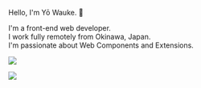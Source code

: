 Hello, I'm Yō Wauke. 👋

I'm a front-end web developer.  
I work fully remotely from Okinawa, Japan.  
I'm passionate about Web Components and Extensions.  

![](https://github-readme-stats.vercel.app/api/top-langs?username=piayo&show_icons=true&locale=en&layout=compact)

![](https://skillicons.dev/icons?i=vscode,webpack,html,css,js,ts,jquery,lit,sass,vite,vitest,supabase,wordpress,php,nodejs,npm,figma,github,gitlab,ps,ai,xd)

<!--
**piayo/piayo** is a ✨ _special_ ✨ repository because its `README.md` (this file) appears on your GitHub profile.

Here are some ideas to get you started:

- 🔭 I’m currently working on ...
- 🌱 I’m currently learning ...
- 👯 I’m looking to collaborate on ...
- 🤔 I’m looking for help with ...
- 💬 Ask me about ...
- 📫 How to reach me: ...
- 😄 Pronouns: ...
- ⚡ Fun fact: ...
-->
